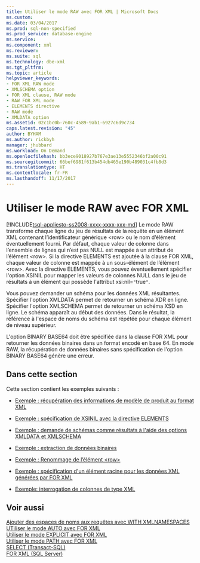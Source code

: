 ```yaml
---
title: Utiliser le mode RAW avec FOR XML | Microsoft Docs
ms.custom: 
ms.date: 03/04/2017
ms.prod: sql-non-specified
ms.prod_service: database-engine
ms.service: 
ms.component: xml
ms.reviewer: 
ms.suite: sql
ms.technology: dbe-xml
ms.tgt_pltfrm: 
ms.topic: article
helpviewer_keywords:
- FOR XML RAW mode
- XMLSCHEMA option
- FOR XML clause, RAW mode
- RAW FOR XML mode
- ELEMENTS directive
- RAW mode
- XMLDATA option
ms.assetid: 02c1bc0b-760c-4589-9ab1-6927c6d9c734
caps.latest.revision: "45"
author: BYHAM
ms.author: rickbyh
manager: jhubbard
ms.workload: On Demand
ms.openlocfilehash: bb3ece9018927b767e3ae13e5552346bf2a00c91
ms.sourcegitcommit: 66bef6981f613b454db465e190b489031c4fb8d3
ms.translationtype: HT
ms.contentlocale: fr-FR
ms.lasthandoff: 11/17/2017
---
```

# <a name="use-raw-mode-with-for-xml"></a>Utiliser le mode RAW avec FOR XML
[!INCLUDE[tsql-appliesto-ss2008-xxxx-xxxx-xxx-md](../../includes/tsql-appliesto-ss2008-xxxx-xxxx-xxx-md.md)] Le mode RAW transforme chaque ligne du jeu de résultats de la requête en un élément XML contenant l’identificateur générique \<row> ou le nom d’élément éventuellement fourni. Par défaut, chaque valeur de colonne dans l’ensemble de lignes qui n’est pas NULL est mappée à un attribut de l’élément \<row>. Si la directive ELEMENTS est ajoutée à la clause FOR XML, chaque valeur de colonne est mappée à un sous-élément de l’élément \<row>. Avec la directive ELEMENTS, vous pouvez éventuellement spécifier l'option XSINIL pour mapper les valeurs de colonnes NULL dans le jeu de résultats à un élément qui possède l'attribut xsi:nil=`"`true`"`.  
  
 Vous pouvez demander un schéma pour les données XML résultantes. Spécifier l'option XMLDATA permet de retourner un schéma XDR en ligne. Spécifier l'option XMLSCHEMA permet de retourner un schéma XSD en ligne. Le schéma apparaît au début des données. Dans le résultat, la référence à l'espace de noms du schéma est répétée pour chaque élément de niveau supérieur.  
  
 L'option BINARY BASE64 doit être spécifiée dans la clause FOR XML pour retourner les données binaires dans un format encodé en base 64. En mode RAW, la récupération de données binaires sans spécification de l'option BINARY BASE64 génère une erreur.  
  
## <a name="in-this-section"></a>Dans cette section  
 Cette section contient les exemples suivants :  
  
-   [Exemple : récupération des informations de modèle de produit au format XML](../../relational-databases/xml/example-retrieving-product-model-information-as-xml.md)  
  
-   [Exemple : spécification de XSINIL avec la directive ELEMENTS](../../relational-databases/xml/example-specifying-xsinil-with-the-elements-directive.md)  
  
-   [Exemple : demande de schémas comme résultats à l'aide des options XMLDATA et XMLSCHEMA](../../relational-databases/xml/example-requesting-schemas-as-results-with-the-xmldata-and-xmlschema-options.md)  
  
-   [Exemple : extraction de données binaires](../../relational-databases/xml/example-retrieving-binary-data.md)  
  
-   [Exemple : Renommage de l’élément &#60;row&#62;](../../relational-databases/xml/example-renaming-the-row-element.md)  
  
-   [Exemple : spécification d'un élément racine pour les données XML générées par FOR XML](../../relational-databases/xml/example-specifying-a-root-element-for-the-xml-generated-by-for-xml.md)  
  
-   [Exemple: interrogation de colonnes de type XML](../../relational-databases/xml/example-querying-xmltype-columns.md)  
  
## <a name="see-also"></a>Voir aussi  
 [Ajouter des espaces de noms aux requêtes avec WITH XMLNAMESPACES](../../relational-databases/xml/add-namespaces-to-queries-with-with-xmlnamespaces.md)   
 [UTiliser le mode AUTO avec FOR XML](../../relational-databases/xml/use-auto-mode-with-for-xml.md)   
 [Utiliser le mode EXPLICIT avec FOR XML](../../relational-databases/xml/use-explicit-mode-with-for-xml.md)   
 [Utiliser le mode PATH avec FOR XML](../../relational-databases/xml/use-path-mode-with-for-xml.md)   
 [SELECT &#40;Transact-SQL&#41;](../../t-sql/queries/select-transact-sql.md)   
 [FOR XML &#40;SQL Server&#41;](../../relational-databases/xml/for-xml-sql-server.md)  
  
  
